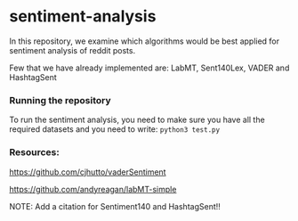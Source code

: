 # sentiment-analysis

In this repository, we examine which algorithms would be best applied for sentiment analysis of reddit posts.

Few that we have already implemented are: LabMT, Sent140Lex, VADER and HashtagSent

### Running the repository

To run the sentiment analysis, you need to make sure you have all the required datasets and you need to write:
`python3 test.py`

### Resources:

https://github.com/cjhutto/vaderSentiment

https://github.com/andyreagan/labMT-simple

NOTE: Add a citation for Sentiment140 and HashtagSent!!